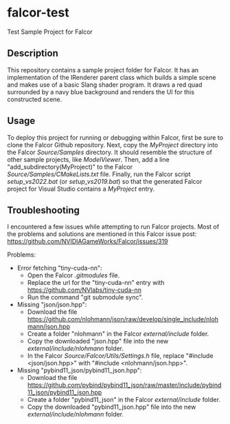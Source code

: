 # falcor-test
Test Sample Project for Falcor

## Description
This repository contains a sample project folder for Falcor. It has an implementation of the IRenderer parent class which builds a simple scene and makes use of a basic Slang shader program. It draws a red quad surrounded by a navy blue background and renders the UI for this constructed scene.

## Usage
To deploy this project for running or debugging within Falcor, first be sure to clone the Falcor Github repository. Next, copy the _MyProject_ directory into the Falcor _Source/Samples_ directory. It should resemble the structure of other sample projects, like _ModelViewer_. Then, add a line "add_subdirectory(MyProject)" to the Falcor _Source/Samples/CMakeLists.txt_ file. Finally, run the Falcor script _setup_vs2022.bat_ (or _setup_vs2019.bat_) so that the generated Falcor project for Visual Studio contains a _MyProject_ entry.

## Troubleshooting
I encountered a few issues while attempting to run Falcor projects. Most of the problems and solutions are mentioned in this Falcor issue post: https://github.com/NVIDIAGameWorks/Falcor/issues/319

Problems:
* Error fetching "tiny-cuda-nn":
  * Open the Falcor _.gitmodules_ file.
  * Replace the url for the "tiny-cuda-nn" entry with https://github.com/NVlabs/tiny-cuda-nn
  * Run the command "git submodule sync".
* Missing "json/json.hpp":
  * Download the file https://github.com/nlohmann/json/raw/develop/single_include/nlohmann/json.hpp
  * Create a folder "nlohmann" in the Falcor _external/include_ folder.
  * Copy the downloaded "json.hpp" file into the new _external/include/nlohmann_ folder.
  * In the Falcor _Source/Falcor/Utils/Settings.h_ file, replace "#include <json/json.hpp>" with "#include <nlohmann/json.hpp>".
* Missing "pybind11_json/pybind11_json.hpp":
  * Download the file https://github.com/pybind/pybind11_json/raw/master/include/pybind11_json/pybind11_json.hpp
  * Create a folder "pybind11_json" in the Falcor _external/include_ folder.
  * Copy the downloaded "pybind11_json.hpp" file into the new _external/include/nlohmann_ folder.
